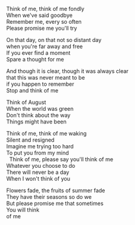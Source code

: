 Think of me, think of me fondly  
When we've said goodbye  
Remember me, every so often  
Please promise me you'll try  

On that day, on that not so distant day  
when you're far away and free  
If you ever find a moment  
Spare a thought for me  

And though it is clear, though it was always clear  
that this was never meant to be  
if you happen to remember  
Stop and think of me  
 
Think of August  
When the world was green  
Don't think about the way  
Things might have been  

Think of me, think of me waking  
Silent and resigned  
Imagine me trying too hard  
To put you from my mind  
 
Think of me, please say you'll think of me  
Whatever you choose to do  
There will never be a day   
When I won't think of you   

Flowers fade, the fruits of summer fade   
They have their seasons so do we   
But please promise me that sometimes   
You will think  
of me  
